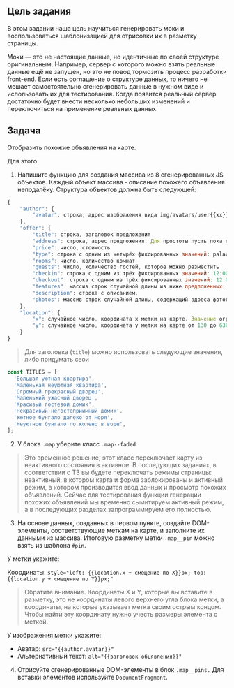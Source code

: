 ## Цель задания
В этом задании наша цель научиться генерировать моки и воспользоваться шаблонизацией для отрисовки их в разметку страницы.

Моки — это не настоящие данные, но идентичные по своей структуре оригинальным. Например, сервер с которого можно взять реальные данные ещё не запущен, но это не повод тормозить процесс разработки front-end. Если есть соглашение о структуре данных, то ничего не мешает самостоятельно сгенерировать данные в нужном виде и использовать их для тестирования. Когда появится реальный сервер достаточно будет внести несколько небольших изменений и переключиться на применение реальных данных.

## Задача
Отобразить похожие объявления на карте.

Для этого:

1. Напишите функцию для создания массива из 8 сгенерированных JS объектов. Каждый объект массива ‐ описание похожего объявления неподалёку. Структура объектов должна быть следующей:

```javascript
{
    "author": {
        "avatar": строка, адрес изображения вида img/avatars/user{{xx}}.png, где {{xx}} это число от 1 до 8 с ведущим нулём. Например, 01, 02 и т. д. Адреса изображений не повторяются
    },
    "offer": {
        "title": строка, заголовок предложения
        "address": строка, адрес предложения. Для простоты пусть пока представляет собой запись вида "{{location.x}}, {{location.y}}", например, "600, 350"
        "price": число, стоимость
        "type": строка с одним из четырёх фиксированных значений: palace, flat, house или bungalow
        "rooms": число, количество комнат
        "guests": число, количество гостей, которое можно разместить
        "checkin": строка с одним из трёх фиксированных значений: 12:00, 13:00 или 14:00,
        "checkout": строка с одним из трёх фиксированных значений: 12:00, 13:00 или 14:00
        "features": массив строк случайной длины из ниже предложенных: "wifi", "dishwasher", "parking", "washer", "elevator", "conditioner",
        "description": строка с описанием,
        "photos": массив строк случайной длины, содержащий адреса фотографий "http://o0.github.io/assets/images/tokyo/hotel1.jpg", "http://o0.github.io/assets/images/tokyo/hotel2.jpg", "http://o0.github.io/assets/images/tokyo/hotel3.jpg"
    },
    "location": {
        "x": случайное число, координата x метки на карте. Значение ограничено размерами блока, в котором перетаскивается метка.
        "y": случайное число, координата y метки на карте от 130 до 630.
    }
}
```

> Для заголовка (```title```) можно использовать следующие значения, либо придумать свои

```javascript
const TITLES = [
  'Большая уютная квартира',
  'Маленькая неуютная квартира',
  'Огромный прекрасный дворец',
  'Маленький ужасный дворец',
  'Красивый гостевой домик',
  'Некрасивый негостеприимный домик',
  'Уютное бунгало далеко от моря',
  'Неуютное бунгало по колено в воде',
];
```

2. У блока ```.map``` уберите класс ```.map--faded```
> Это временное решение, этот класс переключает карту из неактивного состояния в активное. В последующих заданиях, в соответствии с ТЗ вы будете переключать режимы страницы: неактивный, в котором карта и форма заблокированы и активный режим, в котором производится ввод данных и просмотр похожих объявлений. Сейчас для тестирования функции генерации похожих объявлений мы временно сымитируем активный режим, а в последующих разделах запрограммируем его полностью.

3. На основе данных, созданных в первом пункте, создайте DOM-элементы, соответствующие меткам на карте, и заполните их данными из массива. Итоговую разметку метки ```.map__pin``` можно взять из шаблона ```#pin```.

У метки укажите:

Координаты: ```style="left: {{location.x + смещение по X}}px; top: {{location.y + смещение по Y}}px;"```

> Обратите внимание. Координаты X и Y, которые вы вставите в разметку, это не координаты левого верхнего угла блока метки, а координаты, на которые указывает метка своим острым концом. Чтобы найти эту координату нужно учесть размеры элемента с меткой.

У изображения метки укажите:
* Аватар: ```src="{{author.avatar}}"```
* Альтернативный текст: ```alt="{{заголовок объявления}}"```

4. Отрисуйте сгенерированные DOM-элементы в блок ```.map__pins.``` Для вставки элементов используйте ```DocumentFragment```.
